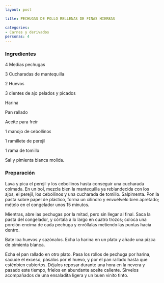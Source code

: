 ```yaml
---
layout: post

title: PECHUGAS DE POLLO RELLENAS DE FINAS HIERBAS

categories:
- Carnes y derivados
personas: 4 
---
```

<h3>Ingredientes</h3>
4 Medias pechugas

3 Cucharadas de mantequilla

2 Huevos

3 dientes de ajo pelados y picados

Harina

Pan rallado

Aceite para freír

1 manojo de cebollinos

1 ramillete de perejil

1 rama de tomillo

Sal y pimienta blanca molida.

<h3>Preparación</h3>
Lava y pica el perejil y los cebollinos hasta conseguir una cucharada colmada. En un bol, mezcla bien la mantequilla ya reblandecida con los ajos, el perejil, los cebollinos y una cucharada de tomillo. Salpimenta. Pon la pasta sobre papel de plástico, forma un cilindro y envuélvelo bien apretado; mételo en el congelador unos 15 minutos.

Mientras, abre las pechugas por la mitad, pero sin llegar al final. Saca la pasta del congelador, y córtala a lo largo en cuatro trozos; coloca una porción encima de cada pechuga y enróllalas metiendo las puntas hacia dentro.

Bate loa huevos y sazónalos. Echa la harina en un plato y añade una pizca de pimienta blanca.

Echa el pan rallado en otro plato. Pasa los rollos de pechuga por harina, sacude el exceso, pásalos por el huevo, y por el pan rallado hasta que esténbien cubiertos. Déjalos reposar durante una hora en la nevera y pasado este tiempo, fríelos en abundante aceite caliente. Sirvelos acompañados de una ensaladita ligera y un buen vinito tinto.

